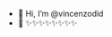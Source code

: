 - 👋 Hi, I’m @vincenzodid
- 👀 ✨✨✨✨✨✨✨✨


<!---
vincenzodid/vincenzodid is a ✨ special ✨ repository because its `README.md` (this file) appears on your GitHub profile.
You can click the Preview link to take a look at your changes.
--->
